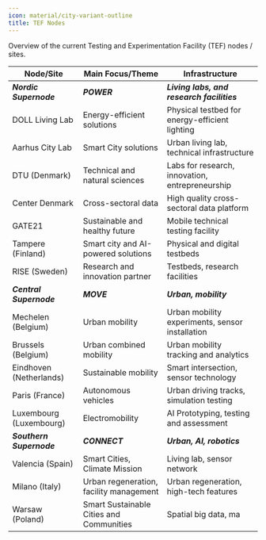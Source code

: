 ```yaml
---
icon: material/city-variant-outline
title: TEF Nodes
---
```


Overview of the current Testing and Experimentation Facility (TEF) nodes / sites.

| Node/Site                | Main Focus/Theme                         | Infrastructure                                  |
| ------------------------ | ---------------------------------------- | ----------------------------------------------- |
| ***Nordic Supernode***   | ***POWER***                              | ***Living labs, and research facilities***      |
| DOLL Living Lab          | Energy-efficient solutions               | Physical testbed for energy-efficient lighting  |
| Aarhus City Lab          | Smart City solutions                     | Urban living lab, technical infrastructure      |
| DTU (Denmark)            | Technical and natural sciences           | Labs for research, innovation, entrepreneurship |
| Center Denmark           | Cross-sectoral data                      | High quality cross-sectoral data platform       |
| GATE21                   | Sustainable and healthy future           | Mobile technical testing facility               |
| Tampere (Finland)        | Smart city and AI-powered solutions      | Physical and digital testbeds                   |
| RISE (Sweden)            | Research and innovation partner          | Testbeds, research facilities                   |
| ***Central Supernode***  | ***MOVE***                               | ***Urban, mobility***                           |
| Mechelen (Belgium)       | Urban mobility                           | Urban mobility experiments, sensor installation |
| Brussels (Belgium)       | Urban combined mobility                  | Urban mobility tracking and analytics           |
| Eindhoven (Netherlands)  | Sustainable mobility                     | Smart intersection, sensor technology           |
| Paris (France)           | Autonomous vehicles                      | Urban driving tracks, simulation testing        |
| Luxembourg (Luxembourg)  | Electromobility                          | AI Prototyping, testing and assessment          |
| ***Southern Supernode*** | ***CONNECT***                            | ***Urban, AI, robotics***                       |
| Valencia (Spain)         | Smart Cities, Climate Mission            | Living lab, sensor network                      |
| Milano (Italy)           | Urban regeneration, facility management  | Urban regeneration, high-tech features          |
| Warsaw (Poland)          | Smart Sustainable Cities and Communities | Spatial big data, ma                            |
